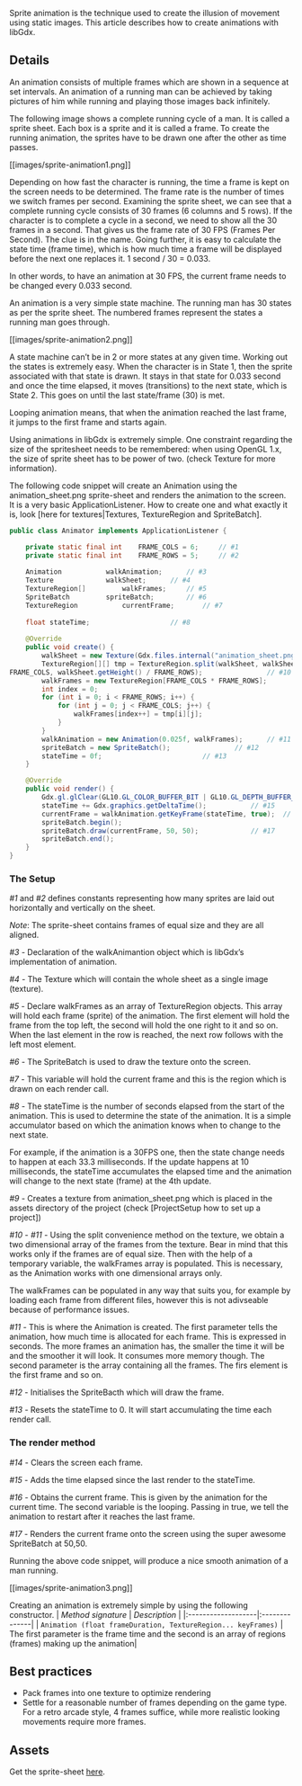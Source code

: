Sprite animation is the technique used to create the illusion of movement using static images. This article describes how to create animations with libGdx.

## Details ##

An animation consists of multiple frames which are shown in a sequence at set intervals. An animation of a running man can be achieved by taking pictures of him while running and playing those images back infinitely.

The following image shows a complete  running cycle of a man. It is called a sprite sheet. Each box is a sprite and it is called a frame. To create the running animation, the sprites have to be drawn one after the other as time passes.

[[images/sprite-animation1.png]]

Depending on how fast the character is running, the time a frame is kept on the screen needs to be determined. The frame rate is the number of times we switch frames per second. Examining the sprite sheet, we can see that a complete running cycle consists of 30 frames (6 columns and 5 rows). If the character is to complete a cycle in a second, we need to show all the 30 frames in a second. That gives us the frame rate of 30 FPS (Frames Per Second). The clue is in the name.
Going further, it is easy to calculate the state time (frame time), which is how much time a frame will be displayed before the next one replaces it. 1 second / 30 = 0.033.

In other words, to have an animation at  30 FPS, the current frame needs to be changed every 0.033 second.

An animation is a very simple state machine. The running man has 30 states as per the sprite sheet. The numbered frames represent the states a running man goes through.

[[images/sprite-animation2.png]]

A state machine can’t be in 2 or more states at any given time. Working out the states is extremely easy.
When the character is in State 1, then the sprite associated with that state is drawn. 
It stays in that state for 0.033 second and once the time elapsed, it moves (transitions) to the next state, which is State 2.
This goes on until the last state/frame (30) is met.

Looping animation means, that when the animation reached the last frame, it jumps to the first frame and starts again.

Using animations in libGdx is extremely simple. 
One constraint regarding the size of the spritesheet needs to be remembered: when using OpenGL 1.x, the size of sprite sheet has to be power of two. (check Texture for more information).

The following code snippet will create an Animation using the animation_sheet.png sprite-sheet and renders the animation to the screen. It is a very basic ApplicationListener. How to create one and what exactly it is, look [here for textures|Textures, TextureRegion and SpriteBatch].

```java
public class Animator implements ApplicationListener {

	private static final int	FRAME_COLS = 6;		// #1
	private static final int	FRAME_ROWS = 5;		// #2
	
	Animation 			walkAnimation;		// #3
	Texture 			walkSheet;		// #4
	TextureRegion[]			walkFrames;		// #5
	SpriteBatch			spriteBatch;		// #6
	TextureRegion			currentFrame;		// #7
	
	float stateTime;					// #8
	
	@Override
	public void create() {
		walkSheet = new Texture(Gdx.files.internal("animation_sheet.png"));	// #9
		TextureRegion[][] tmp = TextureRegion.split(walkSheet, walkSheet.getWidth() / 
FRAME_COLS, walkSheet.getHeight() / FRAME_ROWS);				// #10
		walkFrames = new TextureRegion[FRAME_COLS * FRAME_ROWS];
		int index = 0;
		for (int i = 0; i < FRAME_ROWS; i++) {
			for (int j = 0; j < FRAME_COLS; j++) {
				walkFrames[index++] = tmp[i][j];
			}
		}
		walkAnimation = new Animation(0.025f, walkFrames);		// #11
		spriteBatch = new SpriteBatch();				// #12
		stateTime = 0f;							// #13
	}

	@Override
	public void render() {
		Gdx.gl.glClear(GL10.GL_COLOR_BUFFER_BIT | GL10.GL_DEPTH_BUFFER_BIT);						// #14
		stateTime += Gdx.graphics.getDeltaTime();			// #15
		currentFrame = walkAnimation.getKeyFrame(stateTime, true);	// #16
		spriteBatch.begin();
		spriteBatch.draw(currentFrame, 50, 50);				// #17
		spriteBatch.end();
	}
}
```


### The Setup ###

*#1* and *#2* defines constants representing how many sprites are laid out horizontally and vertically on the sheet. 

*Note*: The sprite-sheet contains frames of equal size and they are all aligned.

*#3* - Declaration of the walkAnimantion object which is libGdx’s implementation of animation.

*#4* - The Texture which will contain the whole sheet as a single image (texture).

*#5* - Declare walkFrames as an array of TextureRegion objects. This array will hold each frame (sprite) of the animation. The first element will hold the frame from the top left, the second will hold the one right to it and so on. When the last element in the row is reached, the next row follows with the left most element.

*#6* - The SpriteBatch is used to draw the texture onto the screen. 

*#7* - This variable will hold the current frame and this is the region which is drawn on each render call.

*#8* - The stateTime is the number of seconds elapsed from the start of the animation. This is used to determine the state of the animation. It is a simple accumulator based on which the animation knows when to change to the next state. 

For example, if the animation is a 30FPS one, then the state change needs to happen at each 33.3 milliseconds. If the update happens at 10 milliseconds, the stateTime accumulates the elapsed time and the animation will change to the next state (frame) at the 4th update.

*#9* - Creates a texture from animation_sheet.png which is placed in the assets directory of the project (check [ProjectSetup how to set up a project])

*#10* - *#11* - Using the split convenience method on the texture, we obtain a two dimensional array of the frames from the texture. Bear in mind that this works only if the frames are of equal size. Then with the help of a temporary variable, the walkFrames array is populated. This is necessary, as the Animation works with one dimensional arrays only. 

The walkFrames can be populated in any way that suits you, for example by loading each frame from different files, however this is not adivseable because of performance issues.

*#11* - This is where the Animation is created. The first parameter tells the animation, how much time is allocated for each frame. This is expressed in seconds. The more frames an animation has, the smaller the time it will be and the smoother it will look. It consumes more memory though. 
The second parameter is the array containing all the frames. The firs element is the first frame and so on.

*#12* - Initialises the SpriteBacth which will draw the frame.

*#13* - Resets the stateTime to 0. It will start accumulating the time each render call.

### The render method ###

*#14* - Clears the screen each frame.

*#15* - Adds the time elapsed since the last render to the stateTime.

*#16* - Obtains the current frame. This is given by the animation for the current time. The second variable is the looping. Passing in true, we tell the animation to restart after it reaches the last frame.

*#17* - Renders the current frame onto the screen using the super awesome SpriteBatch at 50,50.

Running the above code snippet, will produce a nice smooth animation of a man running.

[[images/sprite-animation3.png]]

Creating an animation is extremely simple by using the following constructor.
| *Method signature* | *Description* |
|:-------------------|:--------------|
| `Animation (float frameDuration, TextureRegion... keyFrames)` | The first parameter is the frame time and the second is an array of regions (frames) making up the animation|

## Best practices ##
 * Pack frames into one texture to optimize rendering
 * Settle for a reasonable number of frames depending on the game type. For a retro arcade style, 4 frames suffice, while more realistic looking movements require more frames.

## Assets ##

Get the sprite-sheet [here](images/sprite-animation4.png).
